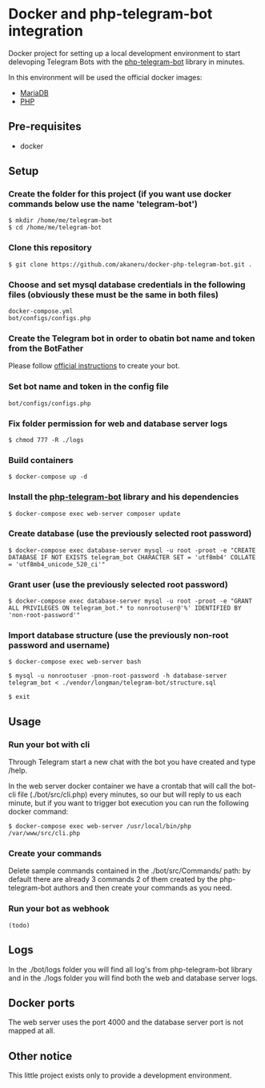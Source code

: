 # Docker and php-telegram-bot integration

Docker project for setting up a local development environment to start delevoping Telegram Bots with the [php-telegram-bot](https://github.com/php-telegram-bot/core) library in minutes.

In this environment will be used the official docker images:

- [MariaDB](https://hub.docker.com/_/mariadb/)
- [PHP](https://hub.docker.com/_/php/)

## Pre-requisites

- docker

## Setup

### Create the folder for this project (if you want use docker commands below use the name 'telegram-bot')

    $ mkdir /home/me/telegram-bot
    $ cd /home/me/telegram-bot

### Clone this repository

    $ git clone https://github.com/akaneru/docker-php-telegram-bot.git .

### Choose and set mysql database credentials in the following files (obviously these must be the same in both files)

    docker-compose.yml
    bot/configs/configs.php

### Create the Telegram bot in order to obatin bot name and token from the BotFather

Please follow [official instructions](https://core.telegram.org/bots#6-botfather) to create your bot.

### Set bot name and token in the config file

    bot/configs/configs.php

### Fix folder permission for web and database server logs

    $ chmod 777 -R ./logs

### Build containers

    $ docker-compose up -d

### Install the [php-telegram-bot](https://github.com/php-telegram-bot/core) library and his dependencies

    $ docker-compose exec web-server composer update

### Create database (use the previously selected root password)

    $ docker-compose exec database-server mysql -u root -proot -e "CREATE DATABASE IF NOT EXISTS telegram_bot CHARACTER SET = 'utf8mb4' COLLATE = 'utf8mb4_unicode_520_ci'"

### Grant user (use the previously selected root password)

    $ docker-compose exec database-server mysql -u root -proot -e "GRANT ALL PRIVILEGES ON telegram_bot.* to nonrootuser@'%' IDENTIFIED BY 'non-root-password'"

### Import database structure (use the previously non-root password and username)

    $ docker-compose exec web-server bash

    $ mysql -u nonrootuser -pnon-root-password -h database-server telegram_bot < ./vendor/longman/telegram-bot/structure.sql

    $ exit

## Usage

### Run your bot with cli

Through Telegram start a new chat with the bot you have created and type /help.

In the web server docker container we have a crontab that will call the bot-cli file (./bot/src/cli.php) every minutes, so our but will reply to us each minute, but if you want to trigger bot execution you can run the following docker command:

    $ docker-compose exec web-server /usr/local/bin/php /var/www/src/cli.php

### Create your commands

Delete sample commands contained in the ./bot/src/Commands/ path: by default there are already 3 commands 2 of them created by the php-telegram-bot authors and then create your commands as you need.

### Run your bot as webhook

    (todo)

## Logs

In the ./bot/logs folder you will find all log's from php-telegram-bot library and in the ./logs folder you will find both the web and database server logs.

## Docker ports

The web server uses the port 4000 and the database server port is not mapped at all.

## Other notice

This little project exists only to provide a development environment.
